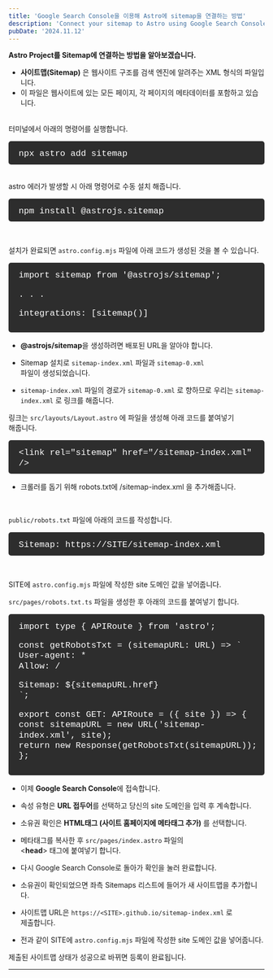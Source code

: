 ```yaml
---
title: 'Google Search Console을 이용해 Astro에 sitemap을 연결하는 방법'
description: 'Connect your sitemap to Astro using Google Search Console.'
pubDate: '2024.11.12'
---
```


**Astro Project를 Sitemap에 연결하는 방법을 알아보겠습니다.**

- **사이트맵(Sitemap)** 은 웹사이트 구조를 검색 엔진에 알려주는 XML 형식의 파일입니다.
- 이 파일은 웹사이트에 있는 모든 페이지, 각 페이지의 메타데이터를 포함하고 있습니다.

<br>
터미널에서 아래의 명령어를 실행합니다.

<div class="terminal">
npx astro add sitemap
</div>

<br>
astro 에러가 발생할 시 아래 명령어로 수동 설치 해줍니다.

<div class="terminal">
npm install @astrojs.sitemap
</div>

<br>

설치가 완료되면 `astro.config.mjs` 파일에 아래 코드가 생성된 것을 볼 수 있습니다.

<div class="terminal">
import sitemap from '@astrojs/sitemap';

. . .

integrations: [sitemap()]

</div>

- **@astrojs/sitemap**을 생성하려면 배포된 URL을 알아야 합니다.

- Sitemap 설치로 `sitemap-index.xml` 파일과 `sitemap-0.xml`  
  파일이 생성되었습니다.

- `sitemap-index.xml` 파일의 경로가 `sitemap-0.xml` 로 향하므로 우리는 `sitemap-index.xml` 로 링크를 해줍니다.

링크는 `src/layouts/Layout.astro` 에 파일을 생성해 아래 코드를 붙여넣기  
 해줍니다.

<div class="terminal">
  &lt;link rel="sitemap" href="/sitemap-index.xml" /&gt;
</div>

- 크롤러를 돕기 위해 robots.txt에 /sitemap-index.xml 을 추가해줍니다.

<br>

`public/robots.txt` 파일에 아래의 코드를 작성합니다.

<div class="terminal">
Sitemap: https://SITE/sitemap-index.xml
</div>

<br>

SITE에 `astro.config.mjs` 파일에 작성한 site 도메인 값을 넣어줍니다.

`src/pages/robots.txt.ts` 파일을 생성한 후 아래의 코드를 붙여넣기 합니다.

<div class="terminal">
import type { APIRoute } from 'astro';

const getRobotsTxt = (sitemapURL: URL) => `  
User-agent: \*  
Allow: /

Sitemap: ${sitemapURL.href}  
`;

export const GET: APIRoute = ({ site }) => {  
 const sitemapURL = new URL('sitemap-index.xml', site);  
 return new Response(getRobotsTxt(sitemapURL));  
};

</div>

- 이제 **Google Search Console**에 접속합니다.

- 속성 유형은 **URL 접두어**를 선택하고 당신의 site 도메인을 입력 후 계속합니다.

- 소유권 확인은 **HTML태그 (사이트 홈페이지에 메타태그 추가)** 를 선택합니다.

- 메타태그를 복사한 후 `src/pages/index.astro` 파일의  
  &lt;**head**&gt; 태그에 붙여넣기 합니다.

- 다시 Google Search Console로 돌아가 확인을 눌러 완료합니다.

- 소유권이 확인되었으면 좌측 Sitemaps 리스트에 들어가 새 사이트맵을 추가합니다.

- 사이트맵 URL은 `https://<SITE>.github.io/sitemap-index.xml` 로  
  제출합니다.

- 전과 같이 SITE에 `astro.config.mjs` 파일에 작성한 site 도메인 값을 넣어줍니다.

제출된 사이트맵 상태가 성공으로 바뀌면 등록이 완료됩니다.

---

<style>
h1 {
    font-size: 2em;
    margin-bottom: 20px;
    color: #34495E;
}


.terminal {
    background-color: #2d2d2d; 
    color: #ffffff; 
    padding: 15px 10px 10px 20px;
    border-radius: 5px;
    font-family: 'Courier New', monospace;
    font-size: 17px;
    line-height: 1.2;
    overflow-x: auto;
    margin: 15px 0;
}
</style>

<script src="https://utteranc.es/client.js"
        repo="tjsgh1217/tjsgh1217.github.io"
        issue-term="pathname"
        theme="github-light"
        crossorigin="anonymous"
        async>
</script>
